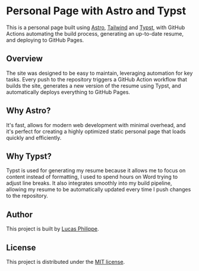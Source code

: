 # Personal Page with Astro and Typst

This is a personal page built using [Astro](https://astro.build/), [Tailwind](https://tailwindcss.com/) and [Typst](https://typst.app/), with GitHub Actions automating the build process, generating an up-to-date resume, and deploying to GitHub Pages.

## Overview

The site was designed to be easy to maintain, leveraging automation for key tasks. Every push to the repository triggers a GitHub Action workflow that builds the site, generates a new version of the resume using Typst, and automatically deploys everything to GitHub Pages.

## Why Astro?

It's fast, allows for modern web development with minimal overhead, and it's perfect for creating a highly optimized static personal page that loads quickly and efficiently.

## Why Typst?

Typst is used for generating my resume because it allows me to focus on content instead of formatting, I used to spend hours on Word trying to adjust line breaks. It also integrates smoothly into my build pipeline, allowing my resume to be automatically updated every time I push changes to the repository.

## Author

This project is built by [Lucas Philippe](https://lucasphilippe.com).

## License

This project is distributed under the [MIT license](LICENSE).
